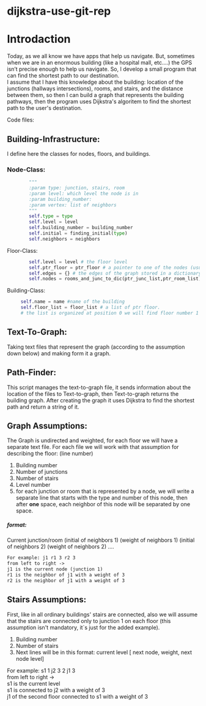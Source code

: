 # dijkstra-use-git-rep

# Introdaction
Today, as we all know we have apps that help us navigate.
But, sometimes when we are in an enormous building (like a hospital mall, etc.…) the GPS isn’t precise enough to help us navigate.
So, I develop a small program that can find the shortest path to our destination.\
I assume that I have this knowledge about the building: location of the junctions (hallways intersections), rooms, and stairs, and the distance between them, so then I can build a graph that represents the building pathways, then the program uses Dijkstra's algoritem to find the shortest path to the user's destination.

Code files:

## Building-Infrastructure:
I define here the classes for nodes, floors, and buildings. 

### Node-Class:
```python
        """
        :param type: junction, stairs, room
        :param level: which level the node is in
        :param building_number:
        :param vertex: list of neighbors
        """
        self.type = type
        self.level = level
        self.building_number = building_number
        self.initial = finding_initial(type)
        self.neighbors = neighbors
```

Floor-Class:
```python
        self.level = level # the floor level
        self.ptr_floor = ptr_floor # a pointer to one of the nodes (usually junction number 1)
        self.edges = {} # the edges of the graph stored in a dictionary (initial, weight)
        self.nodes = rooms_and_junc_to_dic(ptr_junc_list,ptr_room_list) #the nodes of the floor (junction stairs and room)
```

Building-Class:
```python 
     self.name = name #name of the building
     self.floor_list = floor_list # a list of ptr floor.
     # the list is organized at position 0 we will find floor number 1 and so on.
```

## Text-To-Graph:

Taking text files that represent the graph (according to the assumption down below) and making form it a graph.

## Path-Finder:

This script manages the text-to-graph file, it sends information about the location of the files to Text-to-graph, then Text-to-graph returns the building graph. After creating the graph it uses Dijkstra to find the shortest path and return a string of it.

## Graph Assumptions:

The Graph is undirected and weighted, for each floor we will have a separate text file. For each file we will work with that assumption for describing the floor: 
(line number)
1)	Building number
2)	Number of junctions
3)	Number of stairs
4)	Level number
5)	for each junction or room that is represented by a node, we will write a separate line that starts with the type and number of this node, 
then after **one** space, each neighbor of this node will be separated by one space.
##### format:
Current junction/room (initial of neighbors 1) (weight of neighbors 1) (initial of neighbors 2) (weight of neighbors 2) ….
```diff
For example: j1 r1 3 r2 3
from left to right ->
j1 is the current node (junction 1)
r1 is the neighbor of j1 with a weight of 3
r2 is the neighbor of j1 with a weight of 3
```
## Stairs Assumptions:

First, like in all ordinary buildings' stairs are connected, also we will assume that the stairs are connected only to junction 1 on each floor (this assumption isn't mandatory, it`s just for the added example).

1)	Building number
2)	Number of stairs 
3)	Next lines will be in this format: current level [ next node, weight, next node level]

For example: s1 1 j2 3 2 j1 3 \
from left to right -> \
s1 is the current level \
s1 is connected to j2 with a weight of 3 \
j1 of the second floor connected to s1 with a weight of 3
